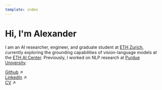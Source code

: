 ```yaml
---
template: index
---
```


# Hi, I'm Alexander

I am an AI researcher, engineer, and graduate student at [ETH Zurich](https://www.ethz.ch/en.html), currently exploring the grounding capabilities of vision-language models at the [ETH AI Center](https://ai.ethz.ch/). Previously, I worked on NLP research at [Purdue University](https://www.purdue.edu/).

[Github](https://www.github.com/alexander-brady) ↗\
[LinkedIn](https://www.linkedin.com/in/alexanderjbrady/) ↗\
[CV](/cv.pdf) ↗
